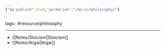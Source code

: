 ```yaml
---
{"dg-publish":true,"permalink":"/mo-cs/philosophy/"}
---
```


tags:: #resource/philosophy 

---

- [[Notes/Stoicism\|Stoicism]]
- [[Notes/Ikigai\|Ikigai]]